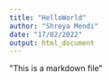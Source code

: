 ```yaml
---
title: "HelloWorld"
author: "Shreya Mendi"
date: "17/02/2022"
output: html_document
---
```



"This is a markdown file"
